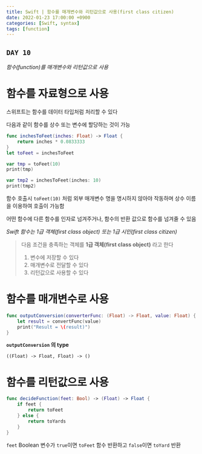 ```yaml
---
title: Swift | 함수를 매개변수와 리턴값으로 사용(first class citizen)
date: 2022-01-23 17:00:00 +0900
categories: [Swift, syntax]
tags: [function]
---
```


## `DAY 10`

*함수(function)를 매개변수와 리턴값으로 사용*


# 함수를 자료형으로 사용

스위프트는 함수를 데이터 타입처럼 처리할 수 있다

다음과 같이 함수를 상수 또는 변수에 할당하는 것이 가능

```swift
func inchesToFeet(inches: Float) -> Float {
    return inches * 0.0833333
}
let toFeet = inchesToFeet

var tmp = toFeet(10)
print(tmp)

var tmp2 = inchesToFeet(inches: 10)
print(tmp2)
```

함수 호출시 `toFeet(10)` 처럼 외부 매개변수 명을 명시하지 않아야 작동하며 상수 이름을 이용하여 호출이 가능함

어떤 함수에 다른 함수를 인자로 넘겨주거나, 함수의 반환 값으로 함수를 넘겨줄 수 있음

*Swift 함수는 1급 객체(first class object) 또는 1급 시민(first class citizen)*

> 다음 조건을 충족하는 객체를 **1급 객체(first class object)** 라고 한다
> 1. 변수에 저장할 수 있다
> 2. 매개변수로 전달할 수 있다
> 3. 리턴값으로 사용할 수 있다

# 함수를 매개변수로 사용

```swift
func outputConversion(converterFunc: (Float) -> Float, value: Float) {
    let result = convertFunc(value)
    print("Result = \(result)")
}
```

**`outputConversion` 의 type**
```
((Float) -> Float, Float) -> ()
```

# 함수를 리턴값으로 사용

```swift
func decideFunction(feet: Bool) -> (Float) -> Float {
    if feet {
        return toFeet
    } else {
        return toYards
    }
}
```

`feet` Boolean 변수가 `true`이면 `toFeet` 함수 반환하고 `false`이면 `toYard` 반환
